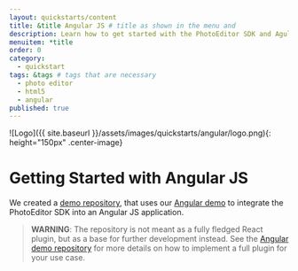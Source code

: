 ```yaml
---
layout: quickstarts/content
title: &title Angular JS # title as shown in the menu and
description: Learn how to get started with the PhotoEditor SDK and Agular JS and how to swiftly integrate the SDK into an Angular JS application with this Quick Start.
menuitem: *title
order: 0
category:
  - quickstart
tags: &tags # tags that are necessary
  - photo editor
  - html5
  - angular
published: true
---
```


![Logo]({{ site.baseurl }}/assets/images/quickstarts/angular/logo.png){: height="150px" .center-image}

# Getting Started with Angular JS

We created a [demo repository](https://github.com/imgly/pesdk-angular-demo), that uses our [Angular demo](https://github.com/imgly/pesdk-angular-demo) to integrate the PhotoEditor SDK into an Angular JS application.

>**WARNING**: The repository is not meant as a fully fledged React plugin, but as a base for further development instead. See the [Angular demo repository](https://github.com/imgly/pesdk-angular-demo) for more details on how to implement a full plugin for your use case.
